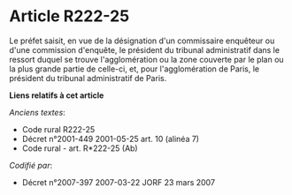 # Article R222-25

Le préfet saisit, en vue de la désignation d'un commissaire enquêteur ou d'une commission d'enquête, le président du tribunal
administratif dans le ressort duquel se trouve l'agglomération ou la zone couverte par le plan ou la plus grande partie de
celle-ci, et, pour l'agglomération de Paris, le président du tribunal administratif de Paris.

**Liens relatifs à cet article**

_Anciens textes_:

  - Code rural R222-25
  - Décret n°2001-449 2001-05-25 art. 10 (alinéa 7)
  - Code rural - art. R*222-25 (Ab)

_Codifié par_:

  - Décret n°2007-397 2007-03-22 JORF 23 mars 2007
